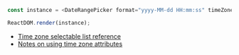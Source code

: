 <!--start-code-->

```js
const instance = <DateRangePicker format="yyyy-MM-dd HH:mm:ss" timeZone="Asia/Tokyo" />;

ReactDOM.render(instance);
```

<!--end-code-->

- [Time zone selectable list reference](/components/date-picker#Time%20Zone%20List)
- [Notes on using time zone attributes](/components/date-picker#Time%20Zone%20Tips)
